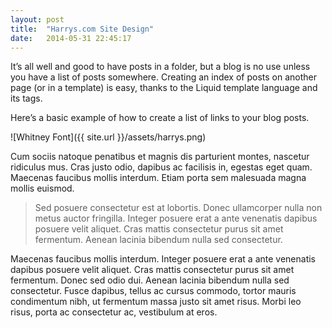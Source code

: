 ```yaml
---
layout: post
title:  "Harrys.com Site Design"
date:   2014-05-31 22:45:17
---
```

It’s all well and good to have posts in a folder, but a blog is no use unless you have a list of posts somewhere. Creating an index of posts on another page (or in a template) is easy, thanks to the Liquid template language and its tags. 
	
Here’s a basic example of how to create a list of links to your blog posts.

![Whitney Font]({{ site.url }}/assets/harrys.png)	

Cum sociis natoque penatibus et magnis dis parturient montes, nascetur ridiculus mus. Cras justo odio, dapibus ac facilisis in, egestas eget quam. Maecenas faucibus mollis interdum. Etiam porta sem malesuada magna mollis euismod.

> Sed posuere consectetur est at lobortis. Donec ullamcorper nulla non metus auctor fringilla. Integer posuere erat a ante venenatis dapibus posuere velit aliquet. Cras mattis consectetur purus sit amet fermentum. Aenean lacinia bibendum nulla sed consectetur.

Maecenas faucibus mollis interdum. Integer posuere erat a ante venenatis dapibus posuere velit aliquet. Cras mattis consectetur purus sit amet fermentum. Donec sed odio dui. Aenean lacinia bibendum nulla sed consectetur. Fusce dapibus, tellus ac cursus commodo, tortor mauris condimentum nibh, ut fermentum massa justo sit amet risus. Morbi leo risus, porta ac consectetur ac, vestibulum at eros.